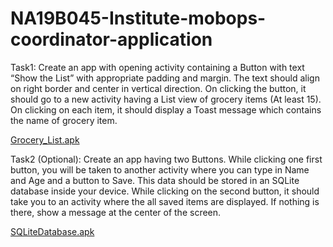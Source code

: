 # NA19B045-Institute-mobops-coordinator-application
Task1:
Create an app with opening activity containing a Button with text “Show the List” with appropriate padding and margin. The text should align on right border and center in vertical direction. On clicking the button, it should go to a new activity having a List view of grocery items (At least 15). On clicking on each item, it should display a Toast message which contains the name of grocery item.

[Grocery_List.apk](https://github.com/mkp6781/NA19B045-Institute-mobops-coordinator-application/blob/master/GROCERY_LIST/app/release/app-release.apk)

Task2 (Optional):
Create an app having two Buttons. While clicking one first button, you will be taken to another activity where you can type in Name and Age and a button to Save. This data should be stored in an SQLite database inside your device. While clicking on the second button, it should take you to an activity where the all saved items are displayed. If nothing is there, show a message at the center of the screen. 

[SQLiteDatabase.apk](https://github.com/mkp6781/NA19B045-Institute-mobops-coordinator-application/blob/master/SQLitedatabase%20APP/app/release/app-release.apk)
